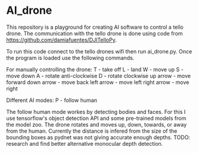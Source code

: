 # AI_drone

This repository is a playground for creating AI software to control a tello drone.
The communication with the tello drone is done using code from https://github.com/damiafuentes/DJITelloPy.

To run this code connect to the tello drones wifi then run ai_drone.py.
Once the program is loaded use the following commands.

For manually controlling the drone:
T - take off
L - land
W - move up
S - move down
A - rotate anti-clockwise
D - rotate clockwise
up arrow - move forward
down arrow - move back
left arrow - move left
right arrow - move right

Different AI modes:
P - follow human

The follow human mode workes by detecting bodies and faces. For this I use tensorflow's object detection API and some pre-trained models from the model zoo. The drone rotates and moves up, down, towards, or away from the human. 
Currently the distance is infered from the size of the bounding boxes as pydnet was not giving accurate enough depths.
TODO: research and find better alternative monocular depth detection.
